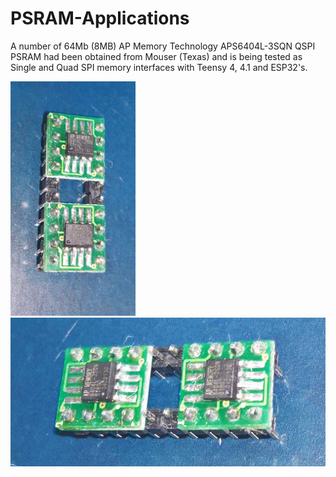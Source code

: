# PSRAM-Applications
A number of 64Mb (8MB) AP Memory Technology APS6404L-3SQN QSPI PSRAM had been obtained from Mouser (Texas) and is being tested as Single and Quad SPI memory interfaces with Teensy 4, 4.1 and ESP32's.

<p align="left">
<img src="images/AP-psram7.jpg" width="200" />  
<img src="images/AP-psram8.jpg" width="550" /> 
<br>
